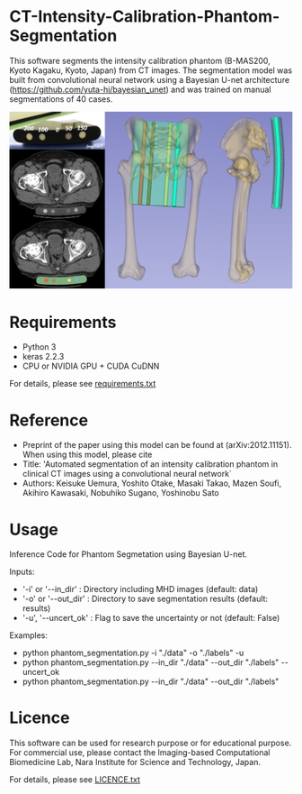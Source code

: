 # CT-Intensity-Calibration-Phantom-Segmentation

This software segments the intensity calibration phantom (B-MAS200, Kyoto Kagaku, Kyoto, Japan) from CT images.
The segmentation model was built from convolutional neural network using a Bayesian U-net architecture (https://github.com/yuta-hi/bayesian_unet) and was trained on manual segmentations of 40 cases.

<img src='fig/Phantom_segmentation.PNG' width='600px'>

# Requirements
- Python 3
- keras 2.2.3
- CPU or NVIDIA GPU + CUDA CuDNN

For details, please see [requirements.txt](requirements.txt)

# Reference
- Preprint of the paper using this model can be found at (arXiv:2012.11151). 
When using this model, please cite 
- Title: 'Automated segmentation of an intensity calibration phantom in clinical CT images using a convolutional neural network`
- Authors: Keisuke Uemura, Yoshito Otake, Masaki Takao, Mazen Soufi, Akihiro Kawasaki, Nobuhiko Sugano, Yoshinobu Sato 


# Usage
 Inference Code for Phantom Segmetation using Bayesian U-net.

 Inputs:
 -  '-i' or '--in_dir' : Directory including MHD images (default: data)
 -  '-o' or '--out_dir' : Directory to save segmentation results (default: results)
 -  '-u', '--uncert_ok' : Flag to save the uncertainty or not (default: False)  

 Examples:
 -  python phantom_segmentation.py -i "./data" -o "./labels" -u
 - python phantom_segmentation.py --in_dir "./data" --out_dir "./labels" --uncert_ok
 -  python phantom_segmentation.py --in_dir "./data" --out_dir "./labels"

# Licence
This software can be used for research purpose or for educational purpose.
For commercial use, please contact the Imaging-based Computational Biomedicine Lab, Nara Institute for Science and Technology, Japan.

For details, please see [LICENCE.txt](LICENCE.txt)
